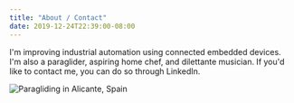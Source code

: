```yaml
---
title: "About / Contact"
date: 2019-12-24T22:39:00-08:00
---
```


I'm improving industrial automation using connected embedded devices. I'm also a paraglider, aspiring home chef, and dilettante musician. If you'd like to contact me, you can do so through LinkedIn.

![Paragliding in Alicante, Spain](/paragliding.jpg)